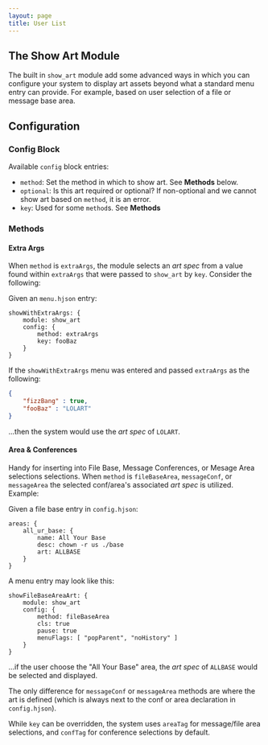 ```yaml
---
layout: page
title: User List
---
```

## The Show Art Module
The built in `show_art` module add some advanced ways in which you can configure your system to display art assets beyond what a standard menu entry can provide. For example, based on user selection of a file or message base area.

## Configuration
### Config Block
Available `config` block entries:
* `method`: Set the method in which to show art. See **Methods** below.
* `optional`: Is this art required or optional? If non-optional and we cannot show art based on `method`, it is an error.
* `key`: Used for some `method`s. See **Methods**

### Methods
#### Extra Args
When `method` is `extraArgs`, the module selects an *art spec* from a value found within `extraArgs` that were passed to `show_art` by `key`. Consider the following:

Given an `menu.hjson` entry:
```hjson
showWithExtraArgs: {
    module: show_art
    config: {
        method: extraArgs
        key: fooBaz
    }
}
```
If the `showWithExtraArgs` menu was entered and passed `extraArgs` as the following:
```json
{
    "fizzBang" : true,
    "fooBaz" : "LOLART"
}
```

...then the system would use the *art spec* of `LOLART`.

#### Area & Conferences
Handy for inserting into File Base, Message Conferences, or Mesage Area selections selections. When `method` is `fileBaseArea`, `messageConf`, or `messageArea` the selected conf/area's associated *art spec* is utilized. Example:

Given a file base entry in `config.hjson`:
```hjson
areas: {
    all_ur_base: {
        name: All Your Base
        desc: chown -r us ./base
        art: ALLBASE
    }
}
```

A menu entry may look like this:
```hjson
showFileBaseAreaArt: {
    module: show_art
    config: {
        method: fileBaseArea
        cls: true
        pause: true
        menuFlags: [ "popParent", "noHistory" ]
    }
}
```

...if the user choose the "All Your Base" area, the *art spec* of `ALLBASE` would be selected and displayed.

The only difference for `messageConf` or `messageArea` methods are where the art is defined (which is always next to the conf or area declaration in `config.hjson`).

While `key` can be overridden, the system uses `areaTag` for message/file area selections, and `confTag` for conference selections by default.
